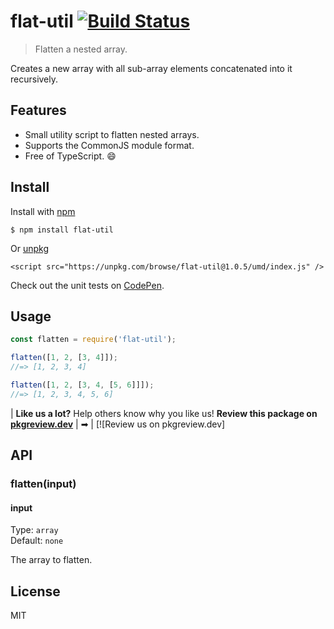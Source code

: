 # flat-util [![Build Status](https://travis-ci.com/jonkemp/flat-util.svg?branch=master)](https://travis-ci.com/jonkemp/flat-util)

> Flatten a nested array.

Creates a new array with all sub-array elements concatenated into it recursively.

## Features

- Small utility script to flatten nested arrays.
- Supports the CommonJS module format.
- Free of TypeScript. 😄


## Install

Install with [npm](https://npmjs.org/package/flat-util)

```
$ npm install flat-util
```

Or [unpkg](https://unpkg.com/flat-util/)

```
<script src="https://unpkg.com/browse/flat-util@1.0.5/umd/index.js" />
```

Check out the unit tests on [CodePen](https://codepen.io/jonkemp/full/YzPBmwz).

## Usage

```js
const flatten = require('flat-util');

flatten([1, 2, [3, 4]]);
//=> [1, 2, 3, 4]

flatten([1, 2, [3, 4, [5, 6]]]);
//=> [1, 2, 3, 4, 5, 6]
```

| **Like us a lot?** Help others know why you like us! **Review this package on [pkgreview.dev](https://pkgreview.dev/npm/flat-util)** | ➡   | [![Review us on pkgreview.dev]

## API

### flatten(input)

#### input

Type: `array`  
Default: `none`

The array to flatten.

## License

MIT
